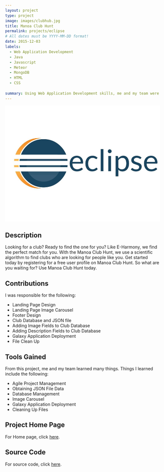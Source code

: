 ```yaml
---
layout: project
type: project
image: images/clubhub.jpg
title: Manoa Club Hunt
permalink: projects/eclipse
# All dates must be YYYY-MM-DD format!
date: 2015-12-03
labels:
  - Web Application Development
  - Java
  - Javascript
  - Meteor
  - MongoDB
  - HTML
  - CSS
  
summary: Using Web Application Development skills, me and my team were able to create a Hub for all the clubs at the University of Hawaii at Manoa.
---
```


<img src="../images/eclipse.jpg" alt="front image">

## Description

Looking for a club? Ready to find the one for you? Like E-Harmony, we find the perfect match for you. With the Manoa Club Hunt, we use a scientific algorithm to find clubs who are looking for people like you. Get started today by registering for a free user profile on Manoa Club Hunt. So what are you waiting for? Use Manoa Club Hunt today.

## Contributions

I was responsible for the following:
  * Landing Page Design
  * Landing Page Image Carousel
  * Footer Design
  * Club Database and JSON file
  * Adding Image Fields to Club Database
  * Adding Description Fields to Club Database
  * Galaxy Application Deployment
  * File Clean Up

## Tools Gained

From this project, me and my team learned many things. Things I learned include the following:
  * Agile Project Management
  * Obtaining JSON File Data
  * Database Management
  * Image Carousel
  * Galaxy Application Deployment
  * Cleaning Up Files
 
## Project Home Page
For Home page, click [here](https://manoa-club-hunt.github.io/).

## Source Code
For source code, click [here](https://github.com/manoa-club-hunt/manoa-club-hunt).
